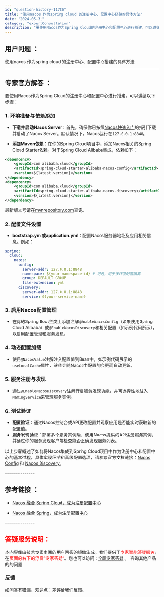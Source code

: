 ```yaml
---
id: "question-history-11786"
title: "使用nacos 作为spring cloud 的注册中心、配置中心搭建的具体方法"
date: "2024-05-31"
category: "expertConsultation"
description: "要使用Nacos作为Spring Cloud的注册中心和配置中心进行搭建，可以遵循以下步骤：### 1. 环境准备与依赖添加- **下载并启动Nacos Server**：首先，确保你已按照[Nacos快速入门](../quickstart/quick-start.md)的指引下载并启动了Nacos"
---
```


## 用户问题 ： 
 使用nacos 作为spring cloud 的注册中心、配置中心搭建的具体方法  

---------------
## 专家官方解答 ：

要使用Nacos作为Spring Cloud的注册中心和配置中心进行搭建，可以遵循以下步骤：

### 1. 环境准备与依赖添加

- **下载并启动Nacos Server**：首先，确保你已按照[Nacos快速入门](../quickstart/quick-start.md)的指引下载并启动了Nacos Server。默认情况下，Nacos运行在`127.0.0.1:8848`。

- **添加Maven依赖**：在你的Spring Cloud项目中，添加Nacos相关的Spring Cloud Starter依赖。对于Spring Cloud Alibaba集成，依赖如下：

```xml
<dependency>
    <groupId>com.alibaba.cloud</groupId>
    <artifactId>spring-cloud-starter-alibaba-nacos-config</artifactId>
    <version>${latest.version}</version>
</dependency>
<dependency>
    <groupId>com.alibaba.cloud</groupId>
    <artifactId>spring-cloud-starter-alibaba-nacos-discovery</artifactId>
    <version>${latest.version}</version>
</dependency>
```
最新版本号请在[mvnrepository.com](https://mvnrepository.com/artifact/com.alibaba.cloud/spring-cloud-starter-alibaba-nacos-config)查询。

### 2. 配置文件设置

- **bootstrap.yml或application.yml**：配置Nacos服务器地址及应用相关信息。例如：

```yaml
spring:
  cloud:
    nacos:
      config:
        server-addr: 127.0.0.1:8848
        namespace: ${your-namespace-id} # 可选，用于多环境配置隔离
        group: DEFAULT_GROUP
        file-extension: yml
      discovery:
        server-addr: 127.0.0.1:8848
        service: ${your-service-name}
```

### 3. 启用Nacos配置管理

- 在你的Spring Boot主类上添加注解`@EnableNacosConfig`（如果使用Spring Cloud Alibaba）或`@EnableNacosDiscovery`和相关配置（如示例代码所示），以启用配置管理和服务发现。

### 4. 动态配置加载

- 使用`@NacosValue`注解注入配置值到Bean中，如示例代码展示的`useLocalCache`属性，该值会随Nacos中配置的变更而自动更新。

### 5. 服务注册与发现

- 通过`@EnableNacosDiscovery`注解开启服务发现功能，并可选择性地注入`NamingService`来管理服务实例。

### 6. 测试验证

- **配置验证**：通过Nacos控制台或API更改配置并观察应用是否能实时获取新的配置值。
- **服务发现验证**：部署多个服务实例后，使用Nacos提供的API注册服务实例，并通过你的服务发现客户端检查能否正确发现服务列表。

以上步骤概述了如何将Nacos集成到Spring Cloud项目中作为注册中心和配置中心的基本过程。具体实现细节和高级配置选项，请参考官方文档链接：[Nacos Config](https://github.com/spring-cloud-incubator/spring-cloud-alibaba/wiki/Nacos-config) 和 [Nacos Discovery](https://github.com/spring-cloud-incubator/spring-cloud-alibaba/wiki/Nacos-discovery)。


<font color="#949494">---------------</font> 


## 参考链接 ：

* [Nacos 融合 Spring Cloud，成为注册配置中心](https://nacos.io/docs/latest/ecology/use-nacos-with-spring-cloud)
 
 * [Nacos 融合 Spring，成为注册配置中心](https://nacos.io/docs/latest/ecology/use-nacos-with-spring)


 <font color="#949494">---------------</font> 
 


## <font color="#FF0000">答疑服务说明：</font> 

本内容经由技术专家审阅的用户问答的镜像生成，我们提供了<font color="#FF0000">专家智能答疑服务</font>，在<font color="#FF0000">页面的右下的浮窗”专家答疑“</font>。您也可以访问 : [全局专家答疑](https://answer.opensource.alibaba.com/docs/intro) 。 咨询其他产品的的问题

### 反馈
如问答有错漏，欢迎点：[差评](https://ai.nacos.io/user/feedbackByEnhancerGradePOJOID?enhancerGradePOJOId=14855)给我们反馈。

